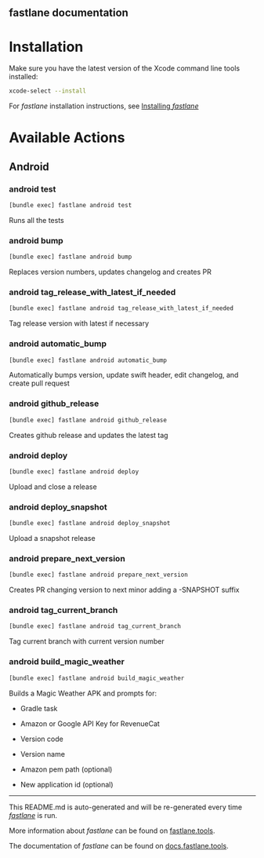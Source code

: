 fastlane documentation
----

# Installation

Make sure you have the latest version of the Xcode command line tools installed:

```sh
xcode-select --install
```

For _fastlane_ installation instructions, see [Installing _fastlane_](https://docs.fastlane.tools/#installing-fastlane)

# Available Actions

## Android

### android test

```sh
[bundle exec] fastlane android test
```

Runs all the tests

### android bump

```sh
[bundle exec] fastlane android bump
```

Replaces version numbers, updates changelog and creates PR

### android tag_release_with_latest_if_needed

```sh
[bundle exec] fastlane android tag_release_with_latest_if_needed
```

Tag release version with latest if necessary

### android automatic_bump

```sh
[bundle exec] fastlane android automatic_bump
```

Automatically bumps version, update swift header, edit changelog, and create pull request

### android github_release

```sh
[bundle exec] fastlane android github_release
```

Creates github release and updates the latest tag

### android deploy

```sh
[bundle exec] fastlane android deploy
```

Upload and close a release

### android deploy_snapshot

```sh
[bundle exec] fastlane android deploy_snapshot
```

Upload a snapshot release

### android prepare_next_version

```sh
[bundle exec] fastlane android prepare_next_version
```

Creates PR changing version to next minor adding a -SNAPSHOT suffix

### android tag_current_branch

```sh
[bundle exec] fastlane android tag_current_branch
```

Tag current branch with current version number

### android build_magic_weather

```sh
[bundle exec] fastlane android build_magic_weather
```

Builds a Magic Weather APK and prompts for:

* Gradle task

* Amazon or Google API Key for RevenueCat

* Version code

* Version name

* Amazon pem path (optional)

* New application id (optional)

----

This README.md is auto-generated and will be re-generated every time [_fastlane_](https://fastlane.tools) is run.

More information about _fastlane_ can be found on [fastlane.tools](https://fastlane.tools).

The documentation of _fastlane_ can be found on [docs.fastlane.tools](https://docs.fastlane.tools).
